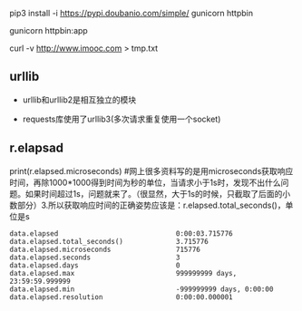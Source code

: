 pip3 install -i https://pypi.doubanio.com/simple/ gunicorn httpbin

gunicorn httpbin:app

curl -v http://www.imooc.com > tmp.txt



## urllib

- urllib和urllib2是相互独立的模块

- requests库使用了urllib3(多次请求重复使用一个socket)



## r.elapsad

print(r.elapsed.microseconds) #网上很多资料写的是用microseconds获取响应时间，再除1000*1000得到时间为秒的单位，当请求小于1s时，发现不出什么问题。如果时间超过1s，问题就来了。（很显然，大于1s的时候，只截取了后面的小数部分）3.所以获取响应时间的正确姿势应该是：r.elapsed.total_seconds()，单位是s

```
data.elapsed                             0:00:03.715776
data.elapsed.total_seconds()             3.715776
data.elapsed.microseconds                715776
data.elapsed.seconds                     3
data.elapsed.days                        0
data.elapsed.max                         999999999 days, 23:59:59.999999
data.elapsed.min                         -999999999 days, 0:00:00
data.elapsed.resolution                  0:00:00.000001
```